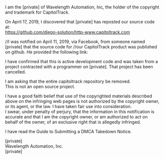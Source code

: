 I am the [private] of Wavelength Automation, Inc, the holder of the copyright and trademark for CapitolTrack.  

On April 17, 2019, I discovered that [private] has reposted our source code at:   
https://github.com/diego-solution/http-www.capitoltrack.com

//I was notified on April 11, 2019, via Facebook, from someone named [private] that the source code for //our CapitolTrack product was published on github. He provided the following link: 


I have confirmed that this is active development code and was taken from a project contracted with a programmer on [private]. That project has been cancelled.

I am asking that the entire capitoltrack repository be removed.   
This is not an open source project.  

I have a good faith belief that use of the copyrighted materials described above on the infringing web pages is not authorized by the copyright owner, or its agent, or the law. I have taken fair use into consideration.   
I swear, under penalty of perjury, that the information in this notification is accurate and that I am the copyright owner, or am authorized to act on behalf of the owner, of an exclusive right that is allegedly infringed.  

I have read the Guide to Submitting a DMCA Takedown Notice.  

[private]  
Wavelength Automation, Inc.   
[private]  
